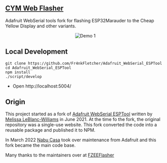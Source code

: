 ## [CYM Web Flasher](https://fr4nkfletcher.github.io/Adafruit_WebSerial_ESPTool/)

Adafruit WebSerial tools fork for flashing ESP32Marauder to the Cheap Yellow Display and other variants.

<p align="center">
  <img src="https://github.com/Fr4nkFletcher/Adafruit_WebSerial_ESPTool/blob/main/assets/sc7.jpeg" alt="Demo 1">
</p>

## Local Development

```
git clone https://github.com/Fr4nkFletcher/Adafruit_WebSerial_ESPTool
cd Adafruit_WebSerial_ESPTool
npm install
./script/develop
```
- Open http://localhost:5004/

## Origin

This project started as a fork of [Adafruit WebSerial ESPTool](https://github.com/adafruit/Adafruit_WebSerial_ESPTool) written by
[Melissa LeBlanc-Williams](https://github.com/makermelissa) in June 2021. At the time fo the fork, the original repository was a single-use website. This fork converted the code into a reusable package and published it to NPM.

In March 2022 [Nabu Casa](https://www.nabucasa.com) took over maintenance from Adafruit and this fork became the main code base.


Many thanks to the maintainers over at [FZEEFlasher](https://github.com/FZEEFlasher/fzeeflasher.github.io)
